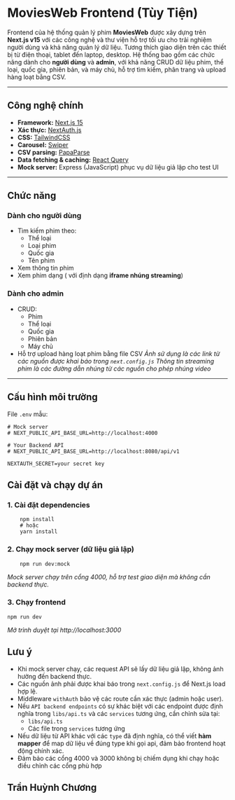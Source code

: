 # MoviesWeb Frontend (Tùy Tiện)

Frontend của hệ thống quản lý phim **MoviesWeb** được xây dựng trên **Next.js v15** với các công nghệ và thư viện hỗ trợ tối ưu cho trải nghiệm người dùng và khả năng quản lý dữ liệu. Tương thích giao diện trên các thiết bị từ điện thoại, tablet đến laptop, desktop. Hệ thống bao gồm các chức năng dành cho **người dùng** và **admin**, với khả năng CRUD dữ liệu phim, thể loại, quốc gia, phiên bản, và máy chủ, hỗ trợ tìm kiếm, phân trang và upload hàng loạt bằng CSV.

---

## Công nghệ chính

- **Framework:** [Next.js 15](https://nextjs.org/docs)
- **Xác thực:** [NextAuth.js](https://next-auth.js.org/)
- **CSS:** [TailwindCSS](https://tailwindcss.com/)
- **Carousel:** [Swiper](https://swiperjs.com/)
- **CSV parsing:** [PapaParse](https://www.papaparse.com/)
- **Data fetching & caching:** [React Query](https://tanstack.com/query/v4)
- **Mock server:** Express (JavaScript) phục vụ dữ liệu giả lập cho test UI

---

## Chức năng

### Dành cho người dùng

- Tìm kiếm phim theo:
  - Thể loại
  - Loại phim
  - Quốc gia
  - Tên phim
- Xem thông tin phim
- Xem phim dạng ( với định dạng **iframe nhúng streaming**)

### Dành cho admin

- CRUD:
  - Phim
  - Thể loại
  - Quốc gia
  - Phiên bản
  - Máy chủ
- Hỗ trợ upload hàng loạt phim bằng file CSV
  _Ảnh sử dụng là các link từ các nguồn được khai báo trong `next.config.js`_
  _Thông tin streaming phim là các đường dẫn nhúng từ các nguồn cho phép nhúng video_

---

## Cấu hình môi trường

File `.env` mẫu:

```env
# Mock server
# NEXT_PUBLIC_API_BASE_URL=http://localhost:4000

# Your Backend API
# NEXT_PUBLIC_API_BASE_URL=http://localhost:8080/api/v1

NEXTAUTH_SECRET=your secret key

```

## Cài đặt và chạy dự án

### 1. Cài đặt dependencies

```env
    npm install
    # hoặc
    yarn install
```

### 2. Chạy mock server (dữ liệu giả lập)

```env
    npm run dev:mock
```

_Mock server chạy trên cổng 4000, hỗ trợ test giao diện mà không cần backend thực._

### 3. Chạy frontend

```env
npm run dev
```

_Mở trình duyệt tại http://localhost:3000_

## Lưu ý

- Khi mock server chạy, các request API sẽ lấy dữ liệu giả lập, không ảnh hưởng đến backend thực.
- Các nguồn ảnh phải được khai báo trong `next.config.js` để Next.js load hợp lệ.
- Middleware `withAuth` bảo vệ các route cần xác thực (admin hoặc user).
- Nếu `API backend endpoints` có sự khác biệt với các endpoint được định nghĩa trong `libs/api.ts` và các `services` tương ứng, cần chỉnh sửa tại:
  - `libs/api.ts`
  - Các file trong `services` tương ứng
- Nếu dữ liệu từ API khác với các `type` đã định nghĩa, có thể viết **hàm mapper** để map dữ liệu về đúng type khi gọi api, đảm bảo frontend hoạt động chính xác.
- Đảm bảo các cổng 4000 và 3000 không bị chiếm dụng khi chạy hoặc điều chỉnh các cổng phù hợp

## Trần Huỳnh Chương
